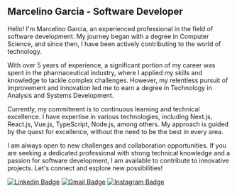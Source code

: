 ## Marcelino Garcia - Software Developer

Hello! I'm Marcelino Garcia, an experienced professional in the field of software development. My journey began with a degree in Computer Science, and since then, I have been actively contributing to the world of technology.

With over 5 years of experience, a significant portion of my career was spent in the pharmaceutical industry, where I applied my skills and knowledge to tackle complex challenges. However, my relentless pursuit of improvement and innovation led me to earn a degree in Technology in Analysis and Systems Development.

Currently, my commitment is to continuous learning and technical excellence. I have expertise in various technologies, including Next.js, React.js, Vue.js, TypeScript, Node.js, among others. My approach is guided by the quest for excellence, without the need to be the best in every area.

I am always open to new challenges and collaboration opportunities. If you are seeking a dedicated professional with strong technical knowledge and a passion for software development, I am available to contribute to innovative projects. Let's connect and explore new possibilities!

[![Linkedin Badge](https://img.shields.io/badge/-Marcelino%20Garcia-6633cc?style=flat-square&logo=Linkedin&logoColor=white&link=https://www.linkedin.com/in/marcelino-garcia-2a1309219/)](https://www.linkedin.com/in/marcelino-garcia-2a1309219/) 
[![Gmail Badge](https://img.shields.io/badge/-marcelino.garcia@novaandradina.org-6633cc?style=flat-square&logo=Gmail&logoColor=white&link=mailto:marcelino.garcia@novaandradina.org)](mailto:marcelino.garcia@novaandradina.org)
[![Instagram Badge](https://img.shields.io/badge/-marcelinovitorgarcia-6633cc?style=flat-square&logo=Instagram&logoColor=white&link=https://www.instagram.com/marcelinovitorgarcia/)](https://www.instagram.com/marcelinovitorgarcia/)
